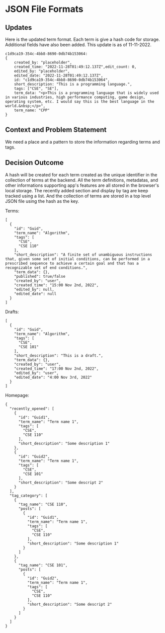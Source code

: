 # JSON File Formats

## Updates
Here is the updated term format. Each term is give a hash code for storage. Additional fields have also been added. This update is as of 11-11-2022. 
```
c1d9ca19-354c-4bb8-8690-0db74b153064: 
{
    created_by: "placeholder",
    created_time: "2022-11-28T01:49:12.137Z",edit_count: 0,
    edited_by: "placeholder",
    edited_date: "2022-11-28T01:49:12.137Z",
    id: "c1d9ca19-354c-4bb8-8690-0db74b153064",
    short_description: "This is a programming language.",
    tags: ["CSE", "SE"],
    term_data: "<p>This is a programming language that is widely used in various industries, high performance computing, game design, operating system, etc. I would say this is the best language in the world.&nbsp;</p>",
    term_name: "CPP"
}
```

## Context and Problem Statement
We need a place and a pattern to store the information regarding terms and tags.

## Decision Outcome
A hash will be created for each term created as the unique identifier in the collection of terms at the backend. All the term definitions, metadatas, and other informations supporting app's features are all stored in the browser's local storage. The recently added section and display by tag are keep tracked using a list. And the collection of terms are stored in a top level JSON file using the hash as the key. 

Terms:
```
[
  {
    "id": "Guid",
    "term_name": "Algorithm",
    "tags": [
      "CSE",
      "CSE 110"
    ],
    "short_description": "A finite set of unambiguous instructions that, given some set of initial conditions, can be performed in a prescribed sequence to achieve a certain goal and that has a recognizable set of end conditions.",
    "term_data": {},
    "published": true/false
    "created_by": "user",
    "created_time": "15:00 Nov 2nd, 2022",
    "edited_by": null,
    "edited_date": null
  }
]
```

Drafts:
```
[
  {
    "id": "Guid",
    "term_name": "Algorithm",
    "tags": [
      "CSE",
      "CSE 101"
    ],
    "short_description": "This is a draft.",
    "term_data": {},
    "created_by": "user",
    "created_time": "17:00 Nov 2nd, 2022",
    "edited_by": "user",
    "edited_date": "4:00 Nov 3rd, 2022"
  }
]
```

Homepage:
```
{
  "recently_opened": [
    {
      "id": "Guid1",
      "term_name": "Term name 1",
      "tags": [
        "CSE",
        "CSE 110"
      ],
      "short_description": "Some description 1"
    },
    {
      "id": "Guid2",
      "term_name": "Term name 1",
      "tags": [
        "CSE",
        "CSE 101"
      ],
      "short_description": "Some descript 2"
    }
  ],
  "tag_category": [
    {
      "tag_name": "CSE 110",
      "posts": [
        {
          "id": "Guid1",
          "term_name": "Term name 1",
          "tags": [
            "CSE",
            "CSE 110"
          ],
          "short_description": "Some description 1"
        }
      ]
    },
    {
      "tag_name": "CSE 101",
      "posts": [
        {
          "id": "Guid2",
          "term_name": "Term name 1",
          "tags": [
            "CSE",
            "CSE 110"
          ],
          "short_description": "Some descript 2"
        }
      ]
    }
  ]
}
```